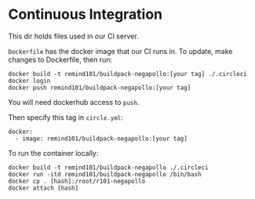 # Continuous Integration

This dir holds files used in our CI server.

`Dockerfile` has the docker image that our CI runs in. To update, make changes to Dockerfile, then run:
```
docker build -t remind101/buildpack-negapollo:[your tag] ./.circleci
docker login
docker push remind101/buildpack-negapollo:[your tag]
```
You will need dockerhub access to `push`.

Then specify this tag in `circle.yml`:
```
docker:
  - image: remind101/buildpack-negapollo:[your tag]
```

To run the container locally:
```
docker build -t remind101/buildpack-negapollo ./.circleci
docker run -itd remind101/buildpack-negapollo /bin/bash
docker cp . [hash]:/root/r101-negapollo
docker attach [hash]
```
